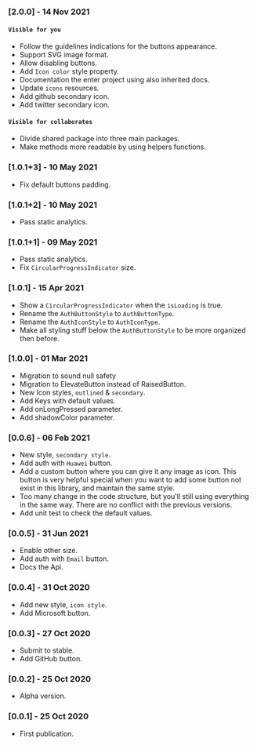 ### [2.0.0] - 14 Nov 2021
#### `Visible for you`
- Follow the guidelines indications for the buttons appearance.
- Support SVG image format.
- Allow disabling buttons.
- Add `Icon color` style property.
- Documentation the enter project using also inherited docs.
- Update `icons` resources.
- Add github secondary icon.
- Add twitter secondary icon.
#### `Visible for collaborates`
- Divide shared package into three main packages.
- Make methods more readable by using helpers functions.
### [1.0.1+3] - 10 May 2021
- Fix default buttons padding.
### [1.0.1+2] - 10 May 2021
- Pass static analytics.
### [1.0.1+1] - 09 May 2021
- Pass static analytics.
- Fix `CircularProgressIndicator` size.
### [1.0.1] - 15 Apr 2021
- Show a `CircularProgressIndicator` when the `isLoading` is true.
- Rename the `AuthButtonStyle` to `AuthButtonType`.
- Rename the `AuthIconStyle` to `AuthIconType`.
- Make all styling stuff below the `AuthButtonStyle` to be more organized then before.
### [1.0.0] - 01 Mar 2021
- Migration to sound null safety
- Migration to ElevateButton instead of RaisedButton.
- New Icon styles, `outlined` & `secondary`.
- Add Keys with default values.
- Add onLongPressed parameter.
- Add shadowColor parameter.
### [0.0.6] - 06 Feb 2021
- New style, `secondary style`.
- Add auth with `Huawei` button.
- Add a custom button where you can give it any image as icon. This button is very helpful special when you want to add some button not exist in this library, and maintain the same style.
- Too many change in the code structure, but you'll still using everything in the same way. There are no conflict with the previous versions.
- Add unit test to check the default values.
### [0.0.5] - 31 Jun 2021
- Enable other size.
- Add auth with `Email` button.
- Docs the Api.
### [0.0.4] - 31 Oct 2020
- Add new style, `icon style`.
- Add Microsoft button.
### [0.0.3] - 27 Oct 2020
- Submit to stable.
- Add GitHub button.
### [0.0.2] - 25 Oct 2020 
- Alpha version.
### [0.0.1] - 25 Oct 2020
- First publication.
